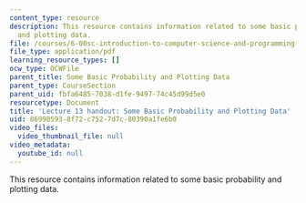 ```yaml
---
content_type: resource
description: This resource contains information related to some basic probability
  and plotting data.
file: /courses/6-00sc-introduction-to-computer-science-and-programming-spring-2011/869905938f72c7527d7c80390a1fe6b0_MIT6_00SCS11_lec13.pdf
file_type: application/pdf
learning_resource_types: []
ocw_type: OCWFile
parent_title: Some Basic Probability and Plotting Data
parent_type: CourseSection
parent_uid: fbfa6485-7038-d1fe-9497-74c45d99d5e0
resourcetype: Document
title: 'Lecture 13 handout: Some Basic Probability and Plotting Data'
uid: 86990593-8f72-c752-7d7c-80390a1fe6b0
video_files:
  video_thumbnail_file: null
video_metadata:
  youtube_id: null
---
```

This resource contains information related to some basic probability and plotting data.

